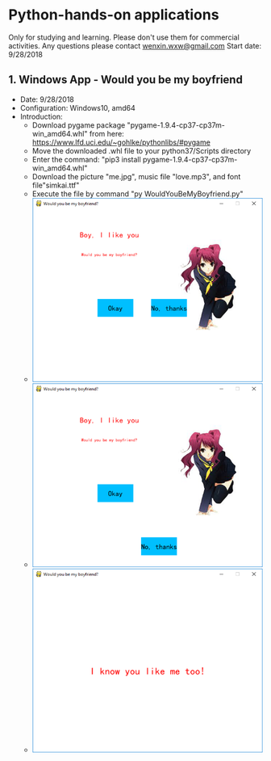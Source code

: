 # Python-hands-on applications
Only for studying and learning. 
Please don't use them for commercial activities.
Any questions please contact wenxin.wxw@gmail.com
Start date: 9/28/2018

## 1. Windows App - Would you be my boyfriend
* Date: 9/28/2018
* Configuration: Windows10, amd64
* Introduction:
  * Download pygame package "pygame-1.9.4-cp37-cp37m-win_amd64.whl" from here: https://www.lfd.uci.edu/~gohlke/pythonlibs/#pygame
  * Move the downloaded .whl file to your python37/Scripts directory
  * Enter the command: "pip3 install pygame-1.9.4-cp37-cp37m-win_amd64.whl"
  * Download the picture "me.jpg", music file "love.mp3", and font file"simkai.ttf" 
  * Execute the file by command "py WouldYouBeMyBoyfriend.py"
  * ![UI1 - Beginning](/Would-you-be-my-boyfriend/Pictures/UI1-Beginning.png)
  * ![UI2 - Refuse clicking no](/Would-you-be-my-boyfriend/Pictures/UI2-RefuseClickingNo.png)
  * ![UI3 - Happy ending](/Would-you-be-my-boyfriend/Pictures/UI3-HappyEnding.png)
